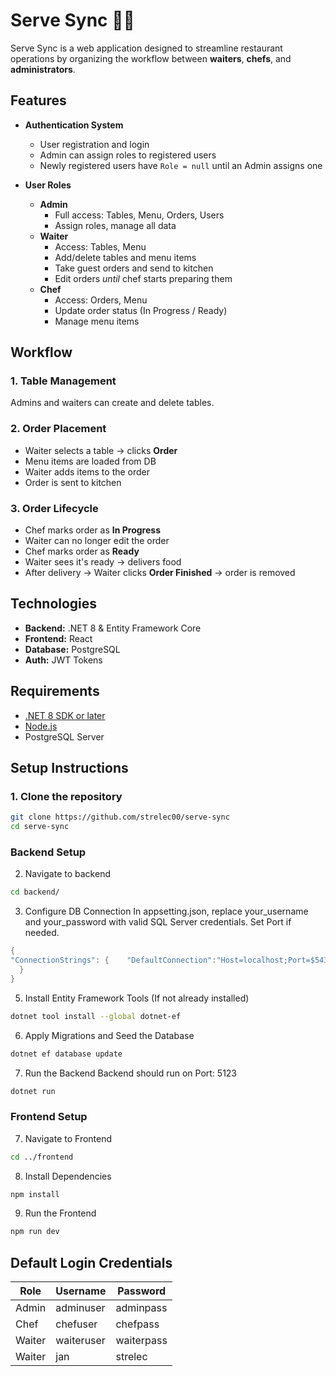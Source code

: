 # Serve Sync 🧑‍🍳

Serve Sync is a web application designed to streamline restaurant operations by organizing the workflow between **waiters**, **chefs**, and **administrators**.


## Features

- **Authentication System**
  - User registration and login
  - Admin can assign roles to registered users
  - Newly registered users have `Role = null` until an Admin assigns one

- **User Roles**
  - **Admin**
    - Full access: Tables, Menu, Orders, Users
    - Assign roles, manage all data
  - **Waiter**
    - Access: Tables, Menu
    - Add/delete tables and menu items
    - Take guest orders and send to kitchen
    - Edit orders *until* chef starts preparing them
  - **Chef**
    - Access: Orders, Menu
    - Update order status (In Progress / Ready)
    - Manage menu items


## Workflow

### 1. Table Management
Admins and waiters can create and delete tables.

### 2. Order Placement
- Waiter selects a table → clicks **Order**
- Menu items are loaded from DB
- Waiter adds items to the order
- Order is sent to kitchen

### 3. Order Lifecycle
- Chef marks order as **In Progress**
- Waiter can no longer edit the order
- Chef marks order as **Ready**
- Waiter sees it's ready → delivers food
- After delivery → Waiter clicks **Order Finished** → order is removed



## Technologies

- **Backend:** .NET 8 & Entity Framework Core
- **Frontend:** React
- **Database:** PostgreSQL
- **Auth:** JWT Tokens



## Requirements

- [.NET 8 SDK or later](https://dotnet.microsoft.com/download)
- [Node.js](https://nodejs.org/)
- PostgreSQL Server



## Setup Instructions

### 1. Clone the repository
```bash
git clone https://github.com/strelec00/serve-sync
cd serve-sync
```
### Backend Setup
2. Navigate to backend
```bash
cd backend/
```
3. Configure DB Connection
   In appsetting.json, replace your_username and your_password with valid SQL Server credentials. Set Port if needed.
```csharp
{
"ConnectionStrings": {    "DefaultConnection":"Host=localhost;Port=$5432;Database=ServeSync;Username=your_username;Password=your_password"
  }
}
```
5. Install Entity Framework Tools (If not already installed)
 ```bash
dotnet tool install --global dotnet-ef
 ```
6. Apply Migrations and Seed the Database
 ```bash
dotnet ef database update
 ```
7. Run the Backend
   Backend should run on Port: 5123
 ```bash
dotnet run
 ```
### Frontend Setup
7. Navigate to Frontend
 ```bash
cd ../frontend
```
8. Install Dependencies
```bash
npm install
```
9. Run the Frontend
```bash
npm run dev
```
## Default Login Credentials
| Role   | Username   | Password   |
|--------|------------|------------|
| Admin  | adminuser  | adminpass  |
| Chef   | chefuser   | chefpass   |
| Waiter | waiteruser | waiterpass |
| Waiter | jan        | strelec    |

